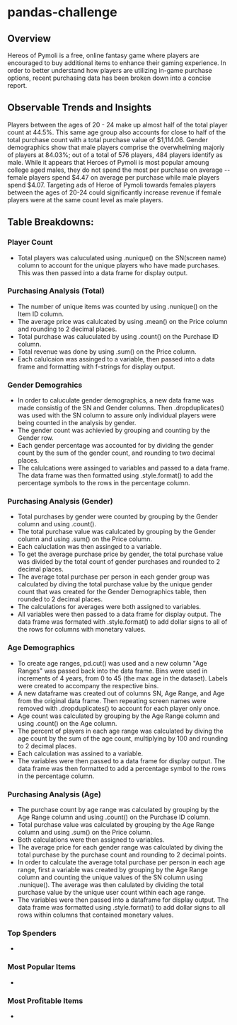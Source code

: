 # pandas-challenge

## Overview
Hereos of Pymoli is a free, online fantasy game where players are encouraged to buy additional items to enhance their gaming experience. In order to better understand how players are utilizing in-game purchase options, recent purchasing data has been broken down into a concise report.

## Observable Trends and Insights
Players between the ages of 20 - 24 make up almost half of the total player count at 44.5%. This same age group also accounts for close to half of the total purchase count with a total purchase value of $1,114.06. Gender demographics show that male players comprise the overwhelming majoriy of players at 84.03%; out of a total of 576 players, 484 players identify as male. While it appears that Heroes of Pymoli is most popular amoung college aged males, they do not spend the most per purchase on average -- female players spend $4.47 on average per purchase while male players spend $4.07. Targeting ads of Heroe of Pymoli towards females players between the ages of 20-24 could significantly increase revenue if female players were at the same count level as male players. 

## Table Breakdowns:
### Player Count
- Total players was caluculated using .nunique() on the SN(screen name) column to account for the unique players who have made purchases. This was then passed into a data frame for display output. 

### Purchasing Analysis (Total)
- The number of unique items was counted by using .nunique() on the Item ID column.
- The average price was calulcated by using .mean() on the Price column and rounding to 2 decimal places. 
- Total purchase was caluculated by using .count() on the Purchase ID column.
- Total revenue was done by using .sum() on the Price column. 
- Each calulcaion was assinged to a variable, then passed into a data frame and formatting with f-strings for display output. 

### Gender Demograhics
- In order to caluculate gender demographics, a new data frame was made consistig of the SN and Gender columns. Then .dropduplicates() was used with the SN column to assure only individual players were being counted in the analysis by gender. 
- The gender count was achievied by grouping and counting by the Gender row. 
- Each gender percentage was accounted for by dividing the gender count by the sum of the gender count, and rounding to two decimal places. 
- The calulcations were assinged to variables and passed to a data frame. The data frame was then formatted using .style.format() to add the percentage symbols to the rows in the percentage column. 

### Purchasing Analysis (Gender)
- Total purchases by gender were counted by grouping by the Gender column and using .count().
- The total purchase value was calulcated by grouping by the Gender column and using .sum() on the Price column. 
- Each caluclation was then assinged to a variable. 
- To get the average purchase price by gender, the total purchase value was divided by the total count of gender purchases and rounded to 2 decimal places. 
- The average total purchase per person in each gender group was calculated by diving the total purchase value by the unique gender count that was created for the Gender Demographics table, then rounded to 2 decimal places. 
- The calculations for averages were both assigned to variables. 
- All variables were then passed to a data frame for display output. The data frame was formated with .style.format() to add dollar signs to all of the rows for columns with monetary values. 

### Age Demographics
- To create age ranges, pd.cut() was used and a new column "Age Ranges" was passed back into the data frame. Bins were used in increments of 4 years, from 0 to 45 (the max age in the dataset). Labels were created to accompany the respective bins. 
- A new dataframe was created out of columns SN, Age Range, and Age from the original data frame. Then repeating screen names were removed with .dropduplicates() to account for each player only once. 
- Age count was calculated by grouping by the Age Range column and using .count() on the Age column.
- The percent of players in each age range was calculated by diving the age count by the sum of the age count, multiplying by 100 and rounding to 2 decimal places. 
- Each calculation was assined to a variable. 
- The variables were then passed to a data frame for display output. The data frame was then formatted to add a percentage symbol to the rows in the percentage column. 

### Purchasing Analysis (Age)
- The purchase count by age range was calculated by grouping by the Age Range column and using .count() on the Purchase ID column.
- Total purchase value was calculated by grouping by the Age Range column and using .sum() on the Price column. 
- Both calculations were then assigned to variables. 
- The average price for each gender range was calculated by diving the total purchase by the purchase count and rounding to 2 decimal points. 
- In order to calculate the average total purchase per person in each age range, first a variable was created by grouping by the Age Range column and counting the unique values of the SN column using .nunique(). The average was then calulated by dividing the total purchase value by the unique user count within each age range. 
- The variables were then passed into a dataframe for display output. The data frame was formatted using .style.format() to add dollar signs to all rows within columns that contained monetary values.  

### Top Spenders
- 

### Most Popular Items 
- 

### Most Profitable Items 
-
